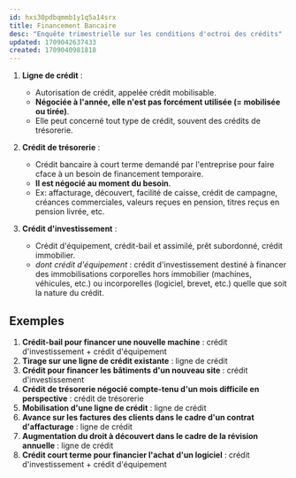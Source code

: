 ```yaml
---
id: hxs30pdbqmmb1y1q5a14srx
title: Financement Bancaire
desc: "Enquête trimestrielle sur les conditions d'octroi des crédits"
updated: 1709042637433
created: 1709040981818
---
```


1. **Ligne de crédit** :

    - Autorisation de crédit, appelée crédit mobilisable.
    - **Négociée à l'année, elle n'est pas forcément utilisée (= mobilisée ou tirée)**.
    - Elle peut concerné tout type de crédit, souvent des crédits de trésorerie.

2. **Crédit de trésorerie** :

    - Crédit bancaire à court terme demandé par l'entreprise pour faire cface à un besoin de financement temporaire.
    - **Il est négocié au moment du besoin**.
    - Ex: affacturage, découvert, facilité de caisse, crédit de campagne, créances commerciales, valeurs reçues en pension, titres reçus en pension livrée, etc.

3. **Crédit d'investissement** :

    - Crédit d'équipement, crédit-bail et assimilé, prêt subordonné, crédit immobilier.
    - _dont crédit d'équipement_ : crédit d'investissement destiné à financer des immobilisations corporelles hors immobilier (machines, véhicules, etc.) ou incorporelles (logiciel, brevet, etc.) quelle que soit la nature du crédit.

## Exemples

1. **Crédit-bail pour financer une nouvelle machine** : crédit d'investissement + crédit d'équipement
2. **Tirage sur une ligne de crédit existante** : ligne de crédit
3. **Crédit pour financer les bâtiments d'un nouveau site** : crédit d'investissement
4. **Crédit de trésorerie négocié compte-tenu d'un mois difficile en perspective** : crédit de trésorerie
5. **Mobilisation d'une ligne de crédit** : ligne de crédit
6. **Avance sur les factures des clients dans le cadre d'un contrat d'affacturage** : ligne de crédit
7. **Augmentation du droit à découvert dans le cadre de la révision annuelle** : ligne de crédit
8. **Crédit court terme pour financier l'achat d'un logiciel** : crédit d'investissement + crédit d'équipement